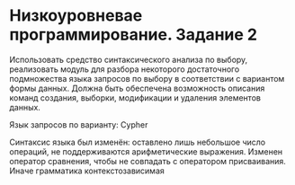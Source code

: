 # Низкоуровневае программирование. Задание 2

Использовать средство синтаксического анализа по выбору, реализовать модуль для разбора некоторого 
достаточного подмножества языка запросов по выбору в соответствии с вариантом формы данных. Должна 
быть обеспечена возможность описания команд создания, выборки, модификации и удаления элементов 
данных.

Язык запросов по варианту: Cypher

Синтаксис языка был изменён: оставлено лишь небольшое число операций, не поддерживаются арифметические выражения. Изменен оператор сравнения, чтобы не совпадать с оператором присваивания. Иначе грамматика контекстозависимая